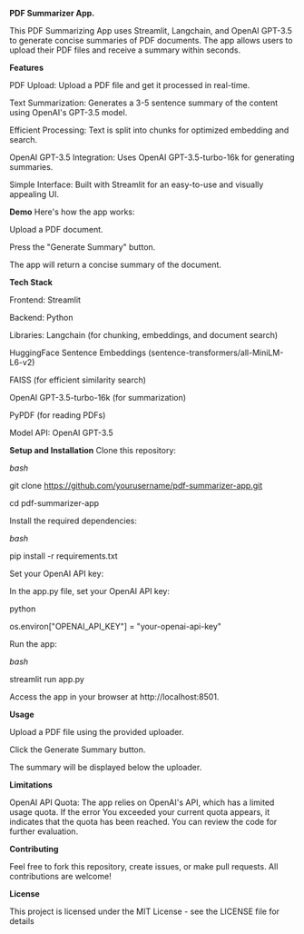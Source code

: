 **PDF Summarizer App.**

This PDF Summarizing App uses Streamlit, Langchain, and OpenAI GPT-3.5 to generate concise summaries of PDF documents. The app allows users to upload their PDF files and receive a summary within seconds.

**Features**

PDF Upload: Upload a PDF file and get it processed in real-time.

Text Summarization: Generates a 3-5 sentence summary of the content using OpenAI's GPT-3.5 model.

Efficient Processing: Text is split into chunks for optimized embedding and search.

OpenAI GPT-3.5 Integration: Uses OpenAI GPT-3.5-turbo-16k for generating summaries.

Simple Interface: Built with Streamlit for an easy-to-use and visually appealing UI.

**Demo**
Here's how the app works:

Upload a PDF document.

Press the "Generate Summary" button.

The app will return a concise summary of the document.

**Tech Stack**

Frontend: Streamlit

Backend: Python

Libraries: Langchain (for chunking, embeddings, and document search)

HuggingFace Sentence Embeddings (sentence-transformers/all-MiniLM-L6-v2)

FAISS (for efficient similarity search)

OpenAI GPT-3.5-turbo-16k (for summarization)

PyPDF (for reading PDFs)

Model API: OpenAI GPT-3.5

**Setup and Installation**
Clone this repository:

_bash_

git clone https://github.com/yourusername/pdf-summarizer-app.git

cd pdf-summarizer-app

Install the required dependencies:

_bash_

pip install -r requirements.txt

Set your OpenAI API key:

In the app.py file, set your OpenAI API key:

python

os.environ["OPENAI_API_KEY"] = "your-openai-api-key"

Run the app:

_bash_

streamlit run app.py

Access the app in your browser at http://localhost:8501.

**Usage**

Upload a PDF file using the provided uploader.

Click the Generate Summary button.

The summary will be displayed below the uploader.

**Limitations**

OpenAI API Quota: The app relies on OpenAI's API, which has a limited usage quota. If the error You exceeded your current quota appears, it indicates that the quota has been reached. You can review the code for further evaluation.

**Contributing**

Feel free to fork this repository, create issues, or make pull requests. All contributions are welcome!

**License**

This project is licensed under the MIT License - see the LICENSE file for details
